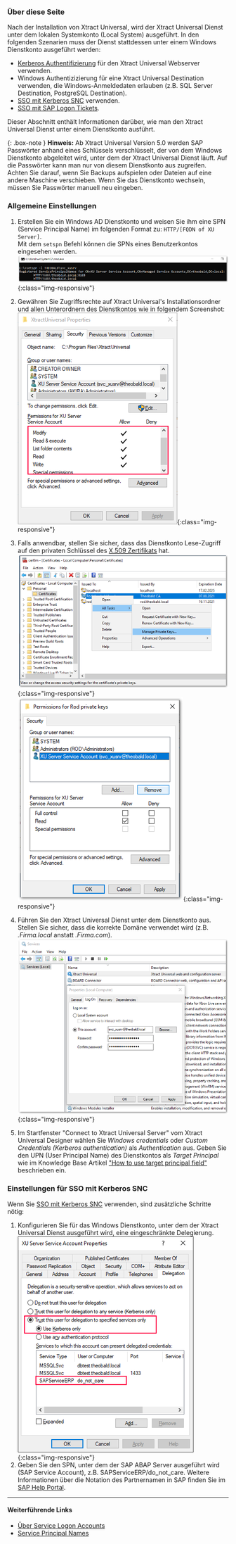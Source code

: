 ### Über diese Seite
Nach der Installation von Xtract Universal, wird der Xtract Universal Dienst unter dem lokalen Systemkonto (Local System) ausgeführt.
In den folgenden Szenarien muss der Dienst stattdessen unter einem Windows Dienstkonto ausgeführt werden:

- [Kerberos Authentifizierung](../sicherheit/serversicherheit#zugriffsbeschränkung-auf-windows-ad-benutzer-kerberos-authentifizierung) für den Xtract Universal Webserver verwenden.
- Windows Authentizizierung für eine Xtract Universal Destination verwenden, die Windows-Anmeldedaten erlauben (z.B. SQL Server Destination, PostgreSQL Destination).
- [SSO mit Kerberos SNC](./sap-single-sign-on/sso-mit-kerberos-snc) verwenden.
- [SSO mit SAP Logon Tickets](https://kb.theobald-software.com/xtract-universal/sso-with-logon-ticket).

Dieser Abschnitt enthält Informationen darüber, wie man den Xtract Universal Dienst unter einem Dienstkonto ausführt.

{: .box-note }
**Hinweis:** Ab Xtract Universal Version 5.0 werden SAP Passwörter anhand eines Schlüssels verschlüsselt, der von dem Windows Dienstkonto abgeleitet wird, unter dem der Xtract Universal Dienst läuft.
Auf die Passwörter kann man nur von diesem Dienstkonto aus zugreifen. Achten Sie darauf, wenn Sie Backups aufspielen oder Dateien auf eine andere Maschine verschieben.
Wenn Sie das Dienstkonto wechseln, müssen Sie Passwörter manuell neu eingeben.

### Allgemeine Einstellungen

1. Erstellen Sie ein Windows AD Dienstkonto und weisen Sie ihm eine SPN (Service Principal Name) im folgenden Format zu: ```HTTP/[FQDN of XU Server]```.<br>
Mit dem ```setspn``` Befehl können die SPNs eines Benutzerkontos eingesehen werden.
![xu service account](/img/content/xu/xu-service-account-SPN.png){:class="img-responsive"}

2. Gewähren Sie Zugriffsrechte auf Xtract Universal's Installationsordner und allen Unterordnern des Dienstkontos wie in folgendem Screenshot:
![xu service account permissions](/img/content/xu/xu-service-account-permissions.png){:class="img-responsive"}

3. Falls anwendbar, stellen Sie sicher, dass das Dienstkonto Lese-Zugriff auf den privaten Schlüssel des [X.509 Zertifikats](../sicherheit/x.509-zertifikat-installieren) hat.
![xu service account private key 1](/img/content/xu/xu-service-account-privatekey_1.png){:class="img-responsive"}
![xu service account private key 2](/img/content/xu/xu-service-account-privatekey_2.png){:class="img-responsive"}

4. Führen Sie den Xtract Universal Dienst unter dem Dienstkonto aus. Stellen Sie sicher, dass die korrekte Domäne verwendet wird (z.B. *.Firma.local* anstatt *.Firma.com*).
![xu service account services](/img/content/xu/xu-service-account-services.png){:class="img-responsive"}

5. Im Startfenster "Connect to Xtract Universal Server" vom Xtract Universal Designer wählen Sie *Windows credentials* oder *Custom Credentials (Kerberos authentication)* als *Authentication* aus. Geben Sie den UPN (User Principal Name) des Dienstkontos als *Target Principal* wie im Knowledge Base Artikel ["How to use target principal field"](https://kb.theobald-software.com/xtract-universal/target-principal-TPN) beschrieben ein.


### Einstellungen für SSO mit Kerberos SNC

Wenn Sie [SSO mit Kerberos SNC](./sap-single-sign-on/sso-mit-kerberos-snc) verwenden, sind zusätzliche Schritte nötig:<br>

1. Konfigurieren Sie für das Windows Dienstkonto, unter dem der Xtract Universal Dienst ausgeführt wird, eine eingeschränkte Delegierung.
![xu_service_account_constr_deleg](/img/content/XU_SSO_WinAD_Delegation.png){:class="img-responsive"}
2. Geben Sie den SPN, unter dem der SAP ABAP Server ausgeführt wird (SAP Service Account), z.B. SAPServiceERP/do_not_care.
Weitere Informationen über die Notation des Partnernamen in SAP finden Sie im [SAP Help Portal](https://help.sap.com/viewer/e815bb97839a4d83be6c4fca48ee5777/7.5.9/de-DE/440ebb40b9920d1be10000000a114a6b.html).


*********
#### Weiterführende Links
- [Über Service Logon Accounts](https://docs.microsoft.com/de-de/windows/win32/ad/about-service-logon-accounts)
- [Service Principal Names](https://docs.microsoft.com/de-de/windows/win32/ad/service-principal-names)
